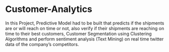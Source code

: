 # Customer-Analytics
In this Project, Predictive Model had to be built that predicts if the shipments are or will reach on time or not, also verify if their shipments are reaching on time to their best customers, Customer Segmentation using Clustering Algorithms and perform sentiment analysis (Text Mining) on real time twitter data of the company’s competitors.
